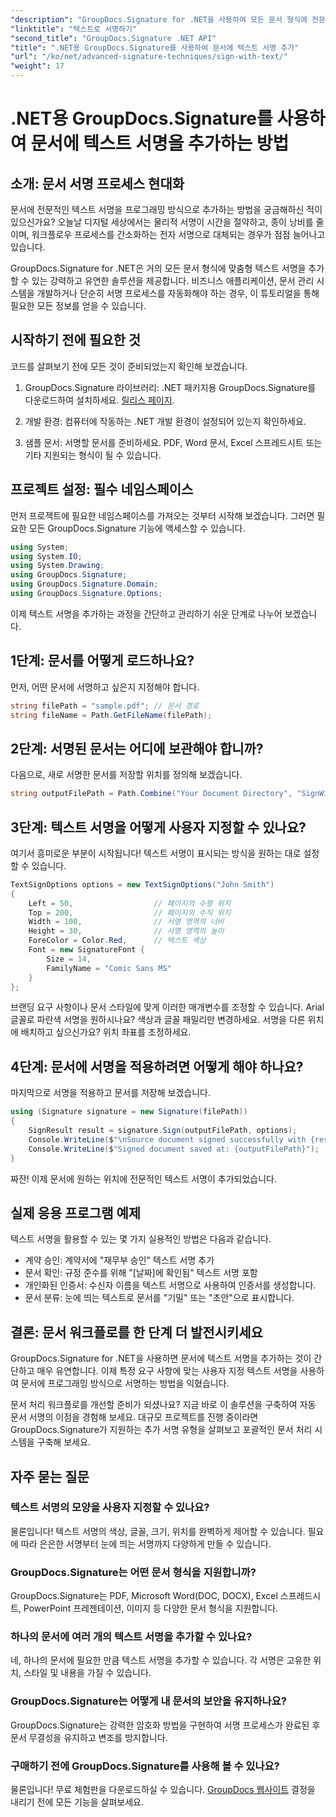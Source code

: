 ```yaml
---
"description": "GroupDocs.Signature for .NET을 사용하여 모든 문서 형식에 전문적인 텍스트 서명을 추가하는 방법을 알아보세요. 완전한 코드 예제를 통해 간단하게 구현할 수 있습니다."
"linktitle": "텍스트로 서명하기"
"second_title": "GroupDocs.Signature .NET API"
"title": ".NET용 GroupDocs.Signature를 사용하여 문서에 텍스트 서명 추가"
"url": "/ko/net/advanced-signature-techniques/sign-with-text/"
"weight": 17
---
```


# .NET용 GroupDocs.Signature를 사용하여 문서에 텍스트 서명을 추가하는 방법

## 소개: 문서 서명 프로세스 현대화

문서에 전문적인 텍스트 서명을 프로그래밍 방식으로 추가하는 방법을 궁금해하신 적이 있으신가요? 오늘날 디지털 세상에서는 물리적 서명이 시간을 절약하고, 종이 낭비를 줄이며, 워크플로우 프로세스를 간소화하는 전자 서명으로 대체되는 경우가 점점 늘어나고 있습니다.

GroupDocs.Signature for .NET은 거의 모든 문서 형식에 맞춤형 텍스트 서명을 추가할 수 있는 강력하고 유연한 솔루션을 제공합니다. 비즈니스 애플리케이션, 문서 관리 시스템을 개발하거나 단순히 서명 프로세스를 자동화해야 하는 경우, 이 튜토리얼을 통해 필요한 모든 정보를 얻을 수 있습니다.

## 시작하기 전에 필요한 것

코드를 살펴보기 전에 모든 것이 준비되었는지 확인해 보겠습니다.

1. GroupDocs.Signature 라이브러리: .NET 패키지용 GroupDocs.Signature를 다운로드하여 설치하세요. [릴리스 페이지](https://releases.groupdocs.com/signature/net/).

2. 개발 환경: 컴퓨터에 작동하는 .NET 개발 환경이 설정되어 있는지 확인하세요.

3. 샘플 문서: 서명할 문서를 준비하세요. PDF, Word 문서, Excel 스프레드시트 또는 기타 지원되는 형식이 될 수 있습니다.

## 프로젝트 설정: 필수 네임스페이스

먼저 프로젝트에 필요한 네임스페이스를 가져오는 것부터 시작해 보겠습니다. 그러면 필요한 모든 GroupDocs.Signature 기능에 액세스할 수 있습니다.

```csharp
using System;
using System.IO;
using System.Drawing;
using GroupDocs.Signature;
using GroupDocs.Signature.Domain;
using GroupDocs.Signature.Options;
```

이제 텍스트 서명을 추가하는 과정을 간단하고 관리하기 쉬운 단계로 나누어 보겠습니다.

## 1단계: 문서를 어떻게 로드하나요?

먼저, 어떤 문서에 서명하고 싶은지 지정해야 합니다.

```csharp
string filePath = "sample.pdf"; // 문서 경로
string fileName = Path.GetFileName(filePath);
```

## 2단계: 서명된 문서는 어디에 보관해야 합니까?

다음으로, 새로 서명한 문서를 저장할 위치를 정의해 보겠습니다.

```csharp
string outputFilePath = Path.Combine("Your Document Directory", "SignWithText", fileName);
```

## 3단계: 텍스트 서명을 어떻게 사용자 지정할 수 있나요?

여기서 흥미로운 부분이 시작됩니다! 텍스트 서명이 표시되는 방식을 원하는 대로 설정할 수 있습니다.

```csharp
TextSignOptions options = new TextSignOptions("John Smith")
{
    Left = 50,                  // 페이지의 수평 위치
    Top = 200,                  // 페이지의 수직 위치
    Width = 100,                // 서명 영역의 너비
    Height = 30,                // 서명 영역의 높이
    ForeColor = Color.Red,      // 텍스트 색상
    Font = new SignatureFont { 
        Size = 14, 
        FamilyName = "Comic Sans MS" 
    }
};
```

브랜딩 요구 사항이나 문서 스타일에 맞게 이러한 매개변수를 조정할 수 있습니다. Arial 글꼴로 파란색 서명을 원하시나요? 색상과 글꼴 패밀리만 변경하세요. 서명을 다른 위치에 배치하고 싶으신가요? 위치 좌표를 조정하세요.

## 4단계: 문서에 서명을 적용하려면 어떻게 해야 하나요?

마지막으로 서명을 적용하고 문서를 저장해 보겠습니다.

```csharp
using (Signature signature = new Signature(filePath))
{
    SignResult result = signature.Sign(outputFilePath, options);
    Console.WriteLine($"\nSource document signed successfully with {result.Succeeded.Count} signature(s).");
    Console.WriteLine($"Signed document saved at: {outputFilePath}");
}
```

짜잔! 이제 문서에 원하는 위치에 전문적인 텍스트 서명이 추가되었습니다.

## 실제 응용 프로그램 예제

텍스트 서명을 활용할 수 있는 몇 가지 실용적인 방법은 다음과 같습니다.

- 계약 승인: 계약서에 "재무부 승인" 텍스트 서명 추가
- 문서 확인: 규정 준수를 위해 "[날짜]에 확인됨" 텍스트 서명 포함
- 개인화된 인증서: 수신자 이름을 텍스트 서명으로 사용하여 인증서를 생성합니다.
- 문서 분류: 눈에 띄는 텍스트로 문서를 "기밀" 또는 "초안"으로 표시합니다.

## 결론: 문서 워크플로를 한 단계 더 발전시키세요

GroupDocs.Signature for .NET을 사용하면 문서에 텍스트 서명을 추가하는 것이 간단하고 매우 유연합니다. 이제 특정 요구 사항에 맞는 사용자 지정 텍스트 서명을 사용하여 문서에 프로그래밍 방식으로 서명하는 방법을 익혔습니다.

문서 처리 워크플로를 개선할 준비가 되셨나요? 지금 바로 이 솔루션을 구축하여 자동 문서 서명의 이점을 경험해 보세요. 대규모 프로젝트를 진행 중이라면 GroupDocs.Signature가 지원하는 추가 서명 유형을 살펴보고 포괄적인 문서 처리 시스템을 구축해 보세요.

## 자주 묻는 질문

### 텍스트 서명의 모양을 사용자 지정할 수 있나요?

물론입니다! 텍스트 서명의 색상, 글꼴, 크기, 위치를 완벽하게 제어할 수 있습니다. 필요에 따라 은은한 서명부터 눈에 띄는 서명까지 다양하게 만들 수 있습니다.

### GroupDocs.Signature는 어떤 문서 형식을 지원합니까?

GroupDocs.Signature는 PDF, Microsoft Word(DOC, DOCX), Excel 스프레드시트, PowerPoint 프레젠테이션, 이미지 등 다양한 문서 형식을 지원합니다.

### 하나의 문서에 여러 개의 텍스트 서명을 추가할 수 있나요?

네, 하나의 문서에 필요한 만큼 텍스트 서명을 추가할 수 있습니다. 각 서명은 고유한 위치, 스타일 및 내용을 가질 수 있습니다.

### GroupDocs.Signature는 어떻게 내 문서의 보안을 유지하나요?

GroupDocs.Signature는 강력한 암호화 방법을 구현하여 서명 프로세스가 완료된 후 문서 무결성을 유지하고 변조를 방지합니다.

### 구매하기 전에 GroupDocs.Signature를 사용해 볼 수 있나요?

물론입니다! 무료 체험판을 다운로드하실 수 있습니다. [GroupDocs 웹사이트](https://releases.groupdocs.com/) 결정을 내리기 전에 모든 기능을 살펴보세요.